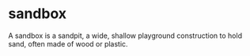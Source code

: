 # sandbox
A sandbox is a sandpit, a wide, shallow playground construction to hold sand, often made of wood or plastic.
